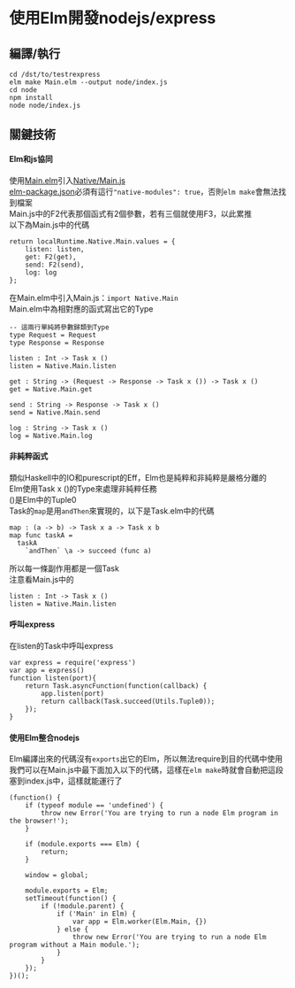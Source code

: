 # 使用Elm開發nodejs/express
## 編譯/執行
    cd /dst/to/testrexpress
    elm make Main.elm --output node/index.js
    cd node
    npm install
    node node/index.js

## 關鍵技術
#### Elm和js協同
使用[Main.elm](./Main.elm)引入[Native/Main.js](./Native/Main.js)  
[elm-package.json](elm-package.json)必須有這行```"native-modules": true```，否則```elm make```會無法找到檔案  
Main.js中的F2代表那個函式有2個參數，若有三個就使用F3，以此累推  
以下為Main.js中的代碼

    return localRuntime.Native.Main.values = {
        listen: listen,
        get: F2(get),
        send: F2(send),
        log: log
    };

在Main.elm中引入Main.js：```import Native.Main```  
Main.elm中為相對應的函式寫出它的Type

    -- 這兩行單純將參數歸類到Type
    type Request = Request
    type Response = Response

    listen : Int -> Task x ()
    listen = Native.Main.listen

    get : String -> (Request -> Response -> Task x ()) -> Task x ()
    get = Native.Main.get

    send : String -> Response -> Task x ()
    send = Native.Main.send

    log : String -> Task x ()
    log = Native.Main.log


#### 非純粹函式
類似Haskell中的IO和purescript的Eff，Elm也是純粹和非純粹是嚴格分離的  
Elm使用Task x ()的Type來處理非純粹任務  
()是Elm中的Tuple0  
Task的```map```是用```andThen```來實現的，以下是Task.elm中的代碼  

    map : (a -> b) -> Task x a -> Task x b
    map func taskA =
      taskA
        `andThen` \a -> succeed (func a)

所以每一條副作用都是一個Task  
注意看Main.js中的

    listen : Int -> Task x ()
    listen = Native.Main.listen

#### 呼叫express
在listen的Task中呼叫express

    var express = require('express')
    var app = express()
    function listen(port){
        return Task.asyncFunction(function(callback) {
            app.listen(port)
            return callback(Task.succeed(Utils.Tuple0));
        });
    }


#### 使用Elm整合nodejs
Elm編譯出來的代碼沒有```exports```出它的Elm，所以無法require到目的代碼中使用  
我們可以在Main.js中最下面加入以下的代碼，這樣在```elm make```時就會自動把這段塞到index.js中，這樣就能運行了

    (function() {
        if (typeof module == 'undefined') {
            throw new Error('You are trying to run a node Elm program in the browser!');
        }

        if (module.exports === Elm) {
            return;
        }

        window = global;

        module.exports = Elm;
        setTimeout(function() {
            if (!module.parent) {
                if ('Main' in Elm) {
                    var app = Elm.worker(Elm.Main, {})
                } else {
                    throw new Error('You are trying to run a node Elm program without a Main module.');
                }
            }
        }); 
    })();